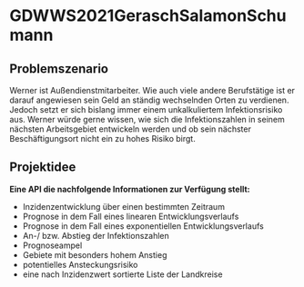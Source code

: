 # GDWWS2021GeraschSalamonSchumann
## Problemszenario
Werner ist Außendienstmitarbeiter. Wie auch viele andere Berufstätige ist er darauf angewiesen sein Geld an ständig wechselnden Orten zu verdienen. Jedoch setzt er sich bislang immer einem unkalkuliertem Infektionsrisiko aus. Werner würde gerne wissen, wie sich die Infektionszahlen in seinem nächsten Arbeitsgebiet entwickeln werden und ob sein nächster Beschäftigungsort nicht ein zu hohes Risiko birgt.

## Projektidee
**Eine API die nachfolgende Informationen zur Verfügung stellt:**
* Inzidenzentwicklung über einen bestimmten Zeitraum 
* Prognose in dem Fall eines linearen Entwicklungsverlaufs
* Prognose in dem Fall eines exponentiellen Entwicklungsverlaufs
* An-/ bzw. Abstieg der Infektionszahlen
* Prognoseampel
* Gebiete mit besonders hohem Anstieg
* potentielles Ansteckungsrisiko
* eine nach Inzidenzwert sortierte Liste der Landkreise
